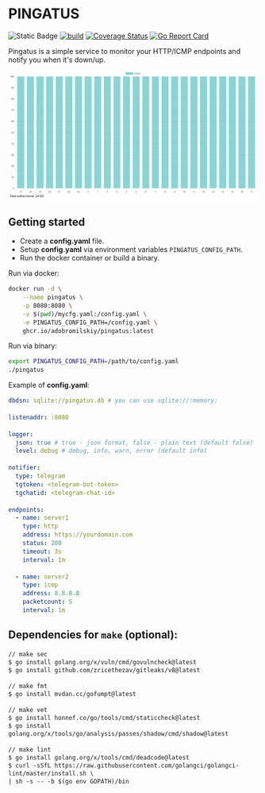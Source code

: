 # PINGATUS

![Static Badge](https://img.shields.io/badge/Go-1.23.4-blue)
[![build](https://github.com/adobromilskiy/pingatus/actions/workflows/ci.yml/badge.svg)](https://github.com/adobromilskiy/pingatus/actions/workflows/test.yml)
[![Coverage Status](https://coveralls.io/repos/github/adobromilskiy/pingatus/badge.svg?branch=main)](https://coveralls.io/github/adobromilskiy/pingatus?branch=main)
[![Go Report Card](https://goreportcard.com/badge/github.com/adobromilskiy/pingatus)](https://goreportcard.com/report/github.com/adobromilskiy/pingatus)

Pingatus is a simple service to monitor your HTTP/ICMP endpoints and notify you when it's down/up.

![Pingatus dashboard](.github/assets/example.png)

## Getting started

- Create a **config.yaml** file.
- Setup **config.yaml** via environment variables `PINGATUS_CONFIG_PATH`.
- Run the docker container or build a binary.

Run via docker:

```sh
docker run -d \
    --name pingatus \
    -p 8080:8080 \
    -v $(pwd)/mycfg.yaml:/config.yaml \
    -e PINGATUS_CONFIG_PATH=/config.yaml \
    ghcr.io/adobromilskiy/pingatus:latest
```

Run via binary:

```sh
export PINGATUS_CONFIG_PATH=/path/to/config.yaml
./pingatus
```

Example of **config.yaml**:

```yaml
dbdsn: sqlite://pingatus.db # you can use sqlite://:memory:

listenaddr: :8080

logger:
  json: true # true - json format, false - plain text (default false)
  level: debug # debug, info, warn, error (default info)

notifier:
  type: telegram
  tgtoken: <telegram-bot-token>
  tgchatid: <telegram-chat-id>

endpoints:
  - name: server1
    type: http
    address: https://yourdomain.com
    status: 200
    timeout: 3s
    interval: 1m

  - name: server2
    type: icmp
    address: 8.8.8.8
    packetcount: 5
    interval: 1m
```

## Dependencies for `make` (**optional**):

```
// make sec
$ go install golang.org/x/vuln/cmd/govulncheck@latest
$ go install github.com/zricethezav/gitleaks/v8@latest

// make fmt
$ go install mvdan.cc/gofumpt@latest

// make vet
$ go install honnef.co/go/tools/cmd/staticcheck@latest
$ go install golang.org/x/tools/go/analysis/passes/shadow/cmd/shadow@latest

// make lint
$ go install golang.org/x/tools/cmd/deadcode@latest
$ curl -sSfL https://raw.githubusercontent.com/golangci/golangci-lint/master/install.sh \
| sh -s -- -b $(go env GOPATH)/bin
```
